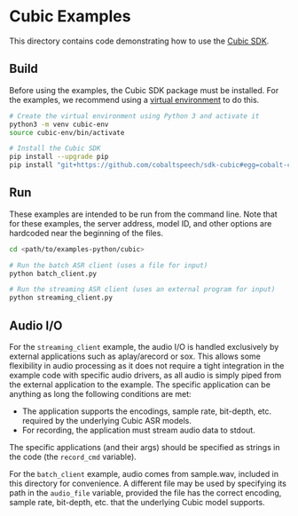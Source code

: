 # Cubic Examples
This directory contains code demonstrating how to use the [Cubic SDK](https://docs.cobaltspeech.com/asr/sdk-cubic/).

## Build
Before using the examples, the Cubic SDK package must be installed. For the examples, we recommend using a [virtual environment](https://docs.python.org/3/tutorial/venv.html) to do this.

```bash
# Create the virtual environment using Python 3 and activate it
python3 -m venv cubic-env
source cubic-env/bin/activate

# Install the Cubic SDK
pip install --upgrade pip
pip install "git+https://github.com/cobaltspeech/sdk-cubic#egg=cobalt-cubic&subdirectory=grpc/py-cubic"
```

## Run
These examples are intended to be run from the command line. Note that for these examples, the server address, model ID, and other options are hardcoded near the beginning of the files.

```bash
cd <path/to/examples-python/cubic>

# Run the batch ASR client (uses a file for input)
python batch_client.py

# Run the streaming ASR client (uses an external program for input)
python streaming_client.py
```

## Audio I/O
For the `streaming_client` example, the audio I/O is handled exclusively by external applications such as aplay/arecord or sox. This allows some flexibility in audio processing as it does not require a tight integration in the example code with specific audio drivers, as all audio is simply piped from the external application to the example. The specific application can be anything as long the following conditions are met:

* The application supports the encodings, sample rate, bit-depth, etc. required by the underlying Cubic ASR models.
* For recording, the application must stream audio data to stdout.

The specific applications (and their args) should be specified as strings in the code (the `record_cmd` variable).

For the `batch_client` example, audio comes from sample.wav, included in this directory for convenience. A different
file may be used by specifying its path in the `audio_file` variable, provided the file has the correct encoding,
sample rate, bit-depth, etc. that the underlying Cubic model supports.
